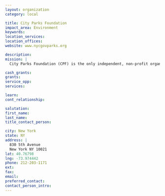 ```yaml
---
layout: organization
category: local

title: City Parks Foundation
impact_area: Environment
keywords: 
location_services: 
location_offices: 
website: www.nycgovparks.org

description: 
mission: |
  City Parks Foundation (CPF) is the only independent, non-profit organization to offer park programs throughout the five boroughs of New York City. CPF works in over 700 parks citywide, presenting a broad range of free arts, sports and education programs and helping citizens to support their parks on a local level. Our programs and community-building initiatives reach more than 600,000 New Yorkers each year, contributing to the revitalization of neighborhoods throughout New York City. 

cash_grants: 
grants: 
service_opp: 
services: 

learn: 
cont_relationship: 

salutation: 
first_name: 
last_name: 
title_contact_person: 

city: New York
state: NY
address: |
  830 5th Avenue     
  New York NY 10021
lat: 40.76798
lng: -73.974442
phone: 212-203-1171
ext: 
fax: 
email: 
preferred_contact: 
contact_person_intro: 
---
```

